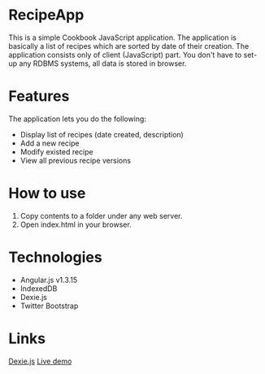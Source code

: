 # RecipeApp
This is a simple Cookbook JavaScript application. The application is basically a list of recipes which are
sorted by date of their creation. The application consists only of client (JavaScript) part. You don't have to set-up any RDBMS systems, all data is stored in browser.

# Features
The application lets you do the following:
* Display list of recipes (date created, description)
* Add a new recipe
* Modify existed recipe
* View all previous recipe versions

# How to use
1. Copy contents to a folder under any web server.
2. Open index.html in your browser.

# Technologies
* Angular.js v1.3.15
* IndexedDB
* Dexie.js 
* Twitter Bootstrap


# Links
[Dexie.js](http://dexie.org)
[Live demo](http://vitaly.apphb.com/recipeApp/#/)



